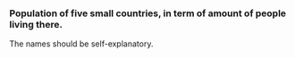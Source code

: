 ### Population of five small countries, in term of amount of people living there.

The names should be self-explanatory.
